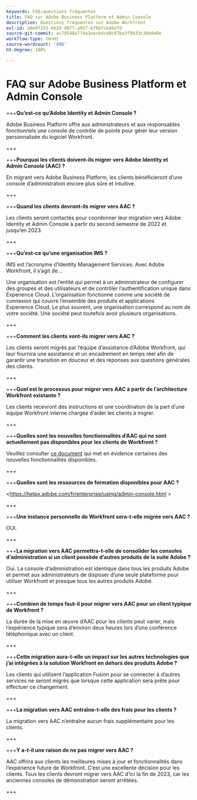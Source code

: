 ```yaml
---
keywords: FAQ;questions fréquentes
title: FAQ sur Adobe Business Platform et Admin Console
description: Questions fréquentes sur Adobe Workfront
exl-id: a0e9f153-bb2d-4077-a957-bf6bfcb44dfd
source-git-commit: ac7d548a774a1eecbdcd0c87ba3f9b33c3bbda0e
workflow-type: tm+mt
source-wordcount: '496'
ht-degree: 100%

---
```


# FAQ sur Adobe Business Platform et Admin Console

+++**Qu’est-ce qu’Adobe Identity et Admin Console ?**

Adobe Business Platform offre aux administrateurs et aux responsables fonctionnels une console de contrôle de pointe pour gérer leur version personnalisée du logiciel Workfront.

+++

+++**Pourquoi les clients doivent-ils migrer vers Adobe Identity et Admin Console (AAC) ?**

En migrant vers Adobe Business Platform, les clients bénéficieront d’une console d’administration encore plus sûre et intuitive.

+++

+++**Quand les clients devront-ils migrer vers AAC ?**

Les clients seront contactés pour coordonner leur migration vers Adobe Identity et Admin Console à partir du second semestre de 2022 et jusqu’en 2023.

+++

+++**Qu’est-ce qu’une organisation IMS ?**

IMS est l’acronyme d’Identity Management Services. Avec Adobe Workfront, il s’agit de...

Une organisation est l’entité qui permet à un administrateur de configurer des groupes et des utilisateurs et de contrôler l’authentification unique dans Experience Cloud. L’organisation fonctionne comme une société de connexion qui couvre l’ensemble des produits et applications Experience Cloud. Le plus souvent, une organisation correspond au nom de votre société. Une société peut toutefois avoir plusieurs organisations.

+++

+++**Comment les clients vont-ils migrer vers AAC ?**

Les clients seront migrés par l’équipe d’assistance d’Adobe Workfront, qui leur fournira une assistance et un encadrement en temps réel afin de garantir une transition en douceur et des réponses aux questions générales des clients.

+++

+++**Quel est le processus pour migrer vers AAC à partir de l’architecture Workfront existante ?**

Les clients recevront des instructions et une coordination de la part d’une équipe Workfront interne chargée d’aider les clients à migrer.

+++

+++**Quelles sont les nouvelles fonctionnalités d’AAC qui ne sont actuellement pas disponibles pour les clients de Workfront ?**

Veuillez consulter [ce document](overview.md) qui met en évidence certaines des nouvelles fonctionnalités disponibles.

+++

+++**Quelles sont les ressources de formation disponibles pour AAC ?**

&lt;https://helpx.adobe.com/fr/enterprise/using/admin-console.html >

+++

+++**Une instance personnelle de Workfront sera-t-elle migrée vers AAC ?**

OUI.

+++

+++**La migration vers AAC permettra-t-elle de consolider les consoles d’administration si un client possède d’autres produits de la suite Adobe ?**

Oui. La console d’administration est identique dans tous les produits Adobe et permet aux administrateurs de disposer d’une seule plateforme pour utiliser Workfront et presque tous les autres produits Adobe.

+++

+++**Combien de temps faut-il pour migrer vers AAC pour un client typique de Workfront ?**

La durée de la mise en œuvre d’AAC pour les clients peut varier, mais l’expérience typique sera d’environ deux heures lors d’une conférence téléphonique avec un client.

+++

+++**Cette migration aura-t-elle un impact sur les autres technologies que j’ai intégrées à la solution Workfront en dehors des produits Adobe ?**

Les clients qui utilisent l’application Fusion pour se connecter à d’autres services ne seront migrés que lorsque cette application sera prête pour effectuer ce changement.

+++

+++**La migration vers AAC entraîne-t-elle des frais pour les clients ?**

La migration vers AAC n’entraîne aucun frais supplémentaire pour les clients.

+++

+++**Y a-t-il une raison de ne pas migrer vers AAC ?**

AAC offrira aux clients les meilleures mises à jour et fonctionnalités dans l’expérience future de Workfront. C’est une excellente décision pour les clients. Tous les clients devront migrer vers AAC d’ici la fin de 2023, car les anciennes consoles de démonstration seront arrêtées.

+++
